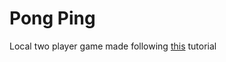 # Pong Ping

Local two player game made following [this](https://www.youtube.com/watch?v=YHSanceczXY) tutorial

